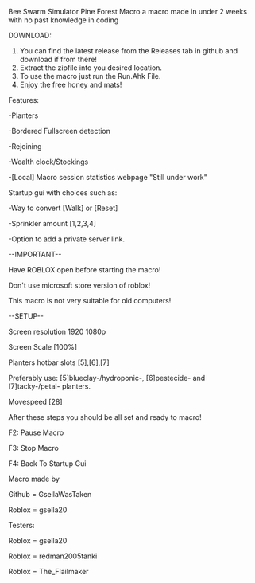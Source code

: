 Bee Swarm Simulator Pine Forest Macro a macro made in under 2 weeks with no past knowledge in coding

DOWNLOAD:
1. You can find the latest release from the Releases tab in github and download if from there!
2. Extract the zipfile into you desired location.
3. To use the macro just run the Run.Ahk File.
4. Enjoy the free honey and mats!

Features:

-Planters

-Bordered Fullscreen detection

-Rejoining

-Wealth clock/Stockings

-[Local] Macro session statistics webpage "Still under work"

Startup gui with choices such as:

-Way to convert [Walk] or [Reset]

-Sprinkler amount [1,2,3,4]

-Option to add a private server link.

--IMPORTANT--

Have ROBLOX open before starting the macro!

Don't use microsoft store version of roblox!

This macro is not very suitable for old computers!

--SETUP--

Screen resolution 1920 1080p

Screen Scale [100%]

Planters hotbar slots [5],[6],[7]

Preferably use: [5]blueclay-/hydroponic-, [6]pestecide- and [7]tacky-/petal- planters.

Movespeed [28]

After these steps you should be all set and ready to macro!

F2: Pause Macro

F3: Stop Macro

F4: Back To Startup Gui

Macro made by

Github = GsellaWasTaken

Roblox = gsella20

Testers:

Roblox = gsella20

Roblox = redman2005tanki

Roblox = The_Flailmaker
